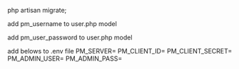 php artisan migrate;

add pm_username to user.php model

add pm_user_password to user.php model

add belows to .env file
PM_SERVER=
PM_CLIENT_ID=
PM_CLIENT_SECRET=
PM_ADMIN_USER=
PM_ADMIN_PASS=

